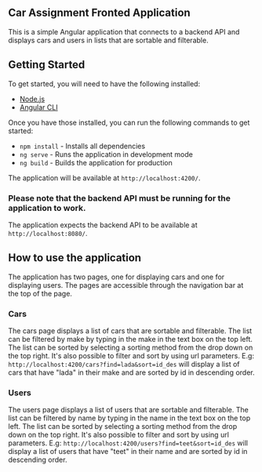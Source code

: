  ## Car Assignment Fronted Application
 
  This is a simple Angular application that connects to a backend API and displays cars and users in lists that are sortable and filterable.
  
## Getting Started
  To get started, you will need to have the following installed:
  
  * [Node.js](https://nodejs.org/en/)
  * [Angular CLI](https://cli.angular.io/)
  
  Once you have those installed, you can run the following commands to get started:
  
  * `npm install` - Installs all dependencies
  * `ng serve` - Runs the application in development mode
  * `ng build` - Builds the application for production
  
  The application will be available at `http://localhost:4200/`.
  ### Please note that the backend API must be running for the application to work.
  The application expects the backend API to be available at `http://localhost:8080/`.

## How to use the application
  The application has two pages, one for displaying cars and one for displaying users.
  The pages are accessible through the navigation bar at the top of the page.

  ### Cars
  The cars page displays a list of cars that are sortable and filterable.
  The list can be filtered by make by typing in the make in the text box on the top left.  
  The list can be sorted by selecting a sorting method from the drop down on the top right.
  It's also possible to filter and sort by using url parameters. 
  E.g: `http://localhost:4200/cars?find=lada&sort=id_des` will display a list of cars that have "lada" in their make and are sorted by id in descending order.

  ### Users
  The users page displays a list of users that are sortable and filterable.
  The list can be filtered by name by typing in the name in the text box on the top left.
  The list can be sorted by selecting a sorting method from the drop down on the top right.
  It's also possible to filter and sort by using url parameters.
  E.g: `http://localhost:4200/users?find=teet&sort=id_des` will display a list of users that have "teet" in their name and are sorted by id in descending order.
